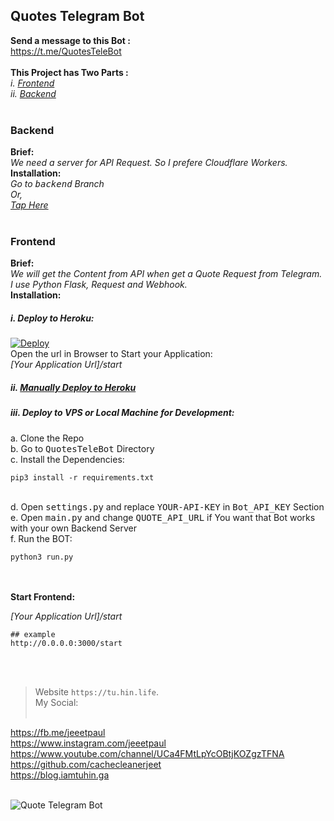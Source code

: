 ## Quotes Telegram Bot <br>
**Send a message to this Bot :**<br>
https://t.me/QuotesTeleBot <br><br>
**This Project has Two Parts :**<br>
*i. [Frontend](#Frontend "Frontend")*<br>
*ii. [Backend](#Backend "Backend")* <br><br>
###  Backend
**Brief:**<br>
*We need a server for API  Request. So I prefere Cloudflare Workers.*<br>
**Installation:**<br>
*Go to  <tt>backend</tt>  Branch*<br>
*Or,*<br>
*[Tap Here](https://github.com/cachecleanerjeet/QuotesTeleBot/tree/backend "Tap Here")*<br><br>

### Frontend<br>
**Brief:**<br>
*We will get the Content from API when get a Quote Request from Telegram. I use Python Flask,  Request and Webhook.*<br>
**Installation:**<br>
##### *i. Deploy to Heroku:*<br>
[![Deploy](https://www.herokucdn.com/deploy/button.svg)](https://heroku.com/deploy?template=https://github.com/cachecleanerjeet/QuotesTeleBot/tree/heroku)<br>
Open the url in Browser to Start your Application:<br>
*[Your Application Url]/start*<br>
##### *ii. [Manually Deploy to Heroku](https://github.com/cachecleanerjeet/QuotesTeleBot/tree/heroku "Manually Deploy to Heroku")*<br>
##### *iii. Deploy to VPS or Local Machine for Development:*<br>
a. Clone the Repo<br>
b. Go to <tt>QuotesTeleBot</tt> Directory<br>
c. Install the Dependencies:<br>

    pip3 install -r requirements.txt
<br>
d. Open <tt>settings.py</tt> and replace <tt>YOUR-API-KEY</tt> in <tt>Bot_API_KEY</tt> Section<br>
e. Open <tt>main.py</tt> and change <tt>QUOTE_API_URL</tt> if You want that Bot works with your own Backend Server<br>
f. Run the BOT:<br>

    python3 run.py 
<br><br>
**Start Frontend:**<br>

*[Your Application Url]/start*

    ## example
    http://0.0.0.0:3000/start
    
<br><br>

>Website `https://tu.hin.life`.<br>
>My Social:<br><br>

https://fb.me/jeeetpaul<br>
https://www.instagram.com/jeeetpaul<br>
https://www.youtube.com/channel/UCa4FMtLpYcOBtjKOZgzTFNA<br>
https://github.com/cachecleanerjeet<br>
https://blog.iamtuhin.ga<br><br>

![Quote Telegram Bot](https://firebasestorage.googleapis.com/v0/b/webtuhin.appspot.com/o/githubstatic%2Fqtbotcirhq.png?alt=media&token=033bcdd7-4fde-4337-a76f-89f18ee4d53d)
